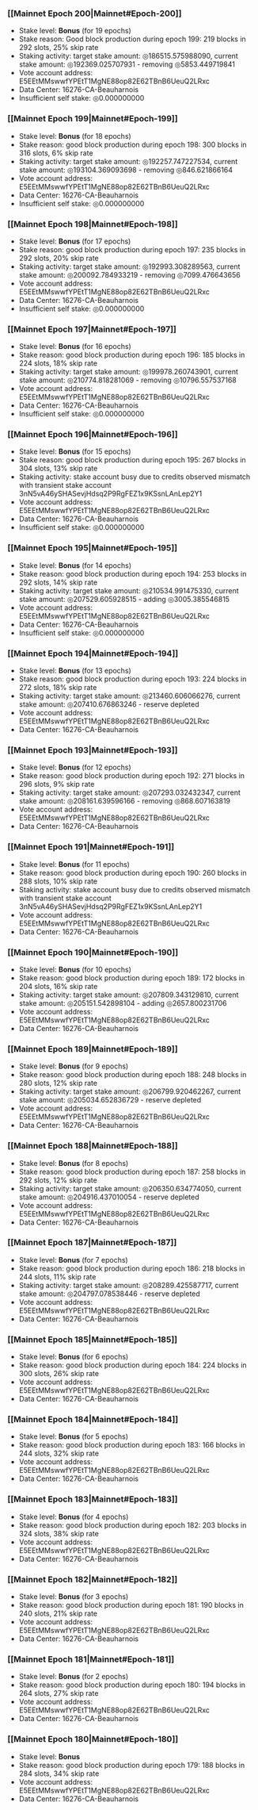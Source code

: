 ### [[Mainnet Epoch 200|Mainnet#Epoch-200]]
* Stake level: **Bonus** (for 19 epochs)
* Stake reason: Good block production during epoch 199: 219 blocks in 292 slots, 25% skip rate
* Staking activity: target stake amount: ◎186515.575988090, current stake amount: ◎192369.025707931 - removing ◎5853.449719841
* Vote account address: E5EEtMMswwfYPEtT1MgNE88op82E62TBnB6UeuQ2LRxc
* Data Center: 16276-CA-Beauharnois
* Insufficient self stake: ◎0.000000000
### [[Mainnet Epoch 199|Mainnet#Epoch-199]]
* Stake level: **Bonus** (for 18 epochs)
* Stake reason: good block production during epoch 198: 300 blocks in 316 slots, 6% skip rate
* Staking activity: target stake amount: ◎192257.747227534, current stake amount: ◎193104.369093698 - removing ◎846.621866164
* Vote account address: E5EEtMMswwfYPEtT1MgNE88op82E62TBnB6UeuQ2LRxc
* Data Center: 16276-CA-Beauharnois
* Insufficient self stake: ◎0.000000000
### [[Mainnet Epoch 198|Mainnet#Epoch-198]]
* Stake level: **Bonus** (for 17 epochs)
* Stake reason: good block production during epoch 197: 235 blocks in 292 slots, 20% skip rate
* Staking activity: target stake amount: ◎192993.308289563, current stake amount: ◎200092.784933219 - removing ◎7099.476643656
* Vote account address: E5EEtMMswwfYPEtT1MgNE88op82E62TBnB6UeuQ2LRxc
* Data Center: 16276-CA-Beauharnois
* Insufficient self stake: ◎0.000000000
### [[Mainnet Epoch 197|Mainnet#Epoch-197]]
* Stake level: **Bonus** (for 16 epochs)
* Stake reason: good block production during epoch 196: 185 blocks in 224 slots, 18% skip rate
* Staking activity: target stake amount: ◎199978.260743901, current stake amount: ◎210774.818281069 - removing ◎10796.557537168
* Vote account address: E5EEtMMswwfYPEtT1MgNE88op82E62TBnB6UeuQ2LRxc
* Data Center: 16276-CA-Beauharnois
* Insufficient self stake: ◎0.000000000
### [[Mainnet Epoch 196|Mainnet#Epoch-196]]
* Stake level: **Bonus** (for 15 epochs)
* Stake reason: good block production during epoch 195: 267 blocks in 304 slots, 13% skip rate
* Staking activity: stake account busy due to credits observed mismatch with transient stake account 3nN5vA46ySHASevjHdsq2P9RgFEZ1x9KSsnLAnLep2Y1
* Vote account address: E5EEtMMswwfYPEtT1MgNE88op82E62TBnB6UeuQ2LRxc
* Data Center: 16276-CA-Beauharnois
* Insufficient self stake: ◎0.000000000
### [[Mainnet Epoch 195|Mainnet#Epoch-195]]
* Stake level: **Bonus** (for 14 epochs)
* Stake reason: good block production during epoch 194: 253 blocks in 292 slots, 14% skip rate
* Staking activity: target stake amount: ◎210534.991475330, current stake amount: ◎207529.605928515 - adding ◎3005.385546815
* Vote account address: E5EEtMMswwfYPEtT1MgNE88op82E62TBnB6UeuQ2LRxc
* Data Center: 16276-CA-Beauharnois
* Insufficient self stake: ◎0.000000000
### [[Mainnet Epoch 194|Mainnet#Epoch-194]]
* Stake level: **Bonus** (for 13 epochs)
* Stake reason: good block production during epoch 193: 224 blocks in 272 slots, 18% skip rate
* Staking activity: target stake amount: ◎213460.606066276, current stake amount: ◎207410.676863246 - reserve depleted
* Vote account address: E5EEtMMswwfYPEtT1MgNE88op82E62TBnB6UeuQ2LRxc
* Data Center: 16276-CA-Beauharnois
### [[Mainnet Epoch 193|Mainnet#Epoch-193]]
* Stake level: **Bonus** (for 12 epochs)
* Stake reason: good block production during epoch 192: 271 blocks in 296 slots, 9% skip rate
* Staking activity: target stake amount: ◎207293.032432347, current stake amount: ◎208161.639596166 - removing ◎868.607163819
* Vote account address: E5EEtMMswwfYPEtT1MgNE88op82E62TBnB6UeuQ2LRxc
* Data Center: 16276-CA-Beauharnois
### [[Mainnet Epoch 191|Mainnet#Epoch-191]]
* Stake level: **Bonus** (for 11 epochs)
* Stake reason: good block production during epoch 190: 260 blocks in 288 slots, 10% skip rate
* Staking activity: stake account busy due to credits observed mismatch with transient stake account 3nN5vA46ySHASevjHdsq2P9RgFEZ1x9KSsnLAnLep2Y1
* Vote account address: E5EEtMMswwfYPEtT1MgNE88op82E62TBnB6UeuQ2LRxc
* Data Center: 16276-CA-Beauharnois
### [[Mainnet Epoch 190|Mainnet#Epoch-190]]
* Stake level: **Bonus** (for 10 epochs)
* Stake reason: good block production during epoch 189: 172 blocks in 204 slots, 16% skip rate
* Staking activity: target stake amount: ◎207809.343129810, current stake amount: ◎205151.542898104 - adding ◎2657.800231706
* Vote account address: E5EEtMMswwfYPEtT1MgNE88op82E62TBnB6UeuQ2LRxc
* Data Center: 16276-CA-Beauharnois
### [[Mainnet Epoch 189|Mainnet#Epoch-189]]
* Stake level: **Bonus** (for 9 epochs)
* Stake reason: good block production during epoch 188: 248 blocks in 280 slots, 12% skip rate
* Staking activity: target stake amount: ◎206799.920462267, current stake amount: ◎205034.652836729 - reserve depleted
* Vote account address: E5EEtMMswwfYPEtT1MgNE88op82E62TBnB6UeuQ2LRxc
* Data Center: 16276-CA-Beauharnois
### [[Mainnet Epoch 188|Mainnet#Epoch-188]]
* Stake level: **Bonus** (for 8 epochs)
* Stake reason: good block production during epoch 187: 258 blocks in 292 slots, 12% skip rate
* Staking activity: target stake amount: ◎206350.634774050, current stake amount: ◎204916.437010054 - reserve depleted
* Vote account address: E5EEtMMswwfYPEtT1MgNE88op82E62TBnB6UeuQ2LRxc
* Data Center: 16276-CA-Beauharnois
### [[Mainnet Epoch 187|Mainnet#Epoch-187]]
* Stake level: **Bonus** (for 7 epochs)
* Stake reason: good block production during epoch 186: 218 blocks in 244 slots, 11% skip rate
* Staking activity: target stake amount: ◎208289.425587717, current stake amount: ◎204797.078538446 - reserve depleted
* Vote account address: E5EEtMMswwfYPEtT1MgNE88op82E62TBnB6UeuQ2LRxc
* Data Center: 16276-CA-Beauharnois
### [[Mainnet Epoch 185|Mainnet#Epoch-185]]
* Stake level: **Bonus** (for 6 epochs)
* Stake reason: good block production during epoch 184: 224 blocks in 300 slots, 26% skip rate
* Vote account address: E5EEtMMswwfYPEtT1MgNE88op82E62TBnB6UeuQ2LRxc
* Data Center: 16276-CA-Beauharnois
### [[Mainnet Epoch 184|Mainnet#Epoch-184]]
* Stake level: **Bonus** (for 5 epochs)
* Stake reason: good block production during epoch 183: 166 blocks in 244 slots, 32% skip rate
* Vote account address: E5EEtMMswwfYPEtT1MgNE88op82E62TBnB6UeuQ2LRxc
* Data Center: 16276-CA-Beauharnois
### [[Mainnet Epoch 183|Mainnet#Epoch-183]]
* Stake level: **Bonus** (for 4 epochs)
* Stake reason: good block production during epoch 182: 203 blocks in 324 slots, 38% skip rate
* Vote account address: E5EEtMMswwfYPEtT1MgNE88op82E62TBnB6UeuQ2LRxc
* Data Center: 16276-CA-Beauharnois
### [[Mainnet Epoch 182|Mainnet#Epoch-182]]
* Stake level: **Bonus** (for 3 epochs)
* Stake reason: good block production during epoch 181: 190 blocks in 240 slots, 21% skip rate
* Vote account address: E5EEtMMswwfYPEtT1MgNE88op82E62TBnB6UeuQ2LRxc
* Data Center: 16276-CA-Beauharnois
### [[Mainnet Epoch 181|Mainnet#Epoch-181]]
* Stake level: **Bonus** (for 2 epochs)
* Stake reason: good block production during epoch 180: 194 blocks in 264 slots, 27% skip rate
* Vote account address: E5EEtMMswwfYPEtT1MgNE88op82E62TBnB6UeuQ2LRxc
* Data Center: 16276-CA-Beauharnois
### [[Mainnet Epoch 180|Mainnet#Epoch-180]]
* Stake level: **Bonus**
* Stake reason: good block production during epoch 179: 188 blocks in 284 slots, 34% skip rate
* Vote account address: E5EEtMMswwfYPEtT1MgNE88op82E62TBnB6UeuQ2LRxc
* Data Center: 16276-CA-Beauharnois